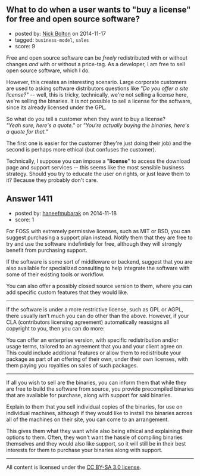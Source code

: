 ## What to do when a user wants to "buy a license" for free and open source software?

- posted by: [Nick Bolton](https://stackexchange.com/users/20131/nick-bolton) on 2014-11-17
- tagged: `business-model`, `sales`
- score: 9

<p>Free and open source software can be <em>freely</em> redistributed with or without changes <em>and</em> with or without a price-tag. As a developer, I am free to sell open source software, which I do.</p>

<p>However, this creates an interesting scenario. Large corporate customers are used to asking software distributors questions like <em>"Do you offer a site license?"</em> -- well, this is tricky, technically, we're not selling a license here, we're selling the binaries. It is not possible to sell a license for the software, since its already licensed under the GPL.</p>

<p>So what do you tell a customer when they want to buy a license? <br />
<em>"Yeah sure, here's a quote."</em> or <em>"You're actually buying the binaries, here's a quote for that."</em></p>

<p>The first one is easier for the customer (they're just doing their job) and the second is perhaps more ethical (but confuses the customer).</p>

<p>Technically, I suppose you can impose a "<strong>license</strong>" to access the download page and support services -- this seems like the most sensible business strategy. Should you try to educate the user on rights, or just leave them to it? Because they probably don't care.</p>



## Answer 1411

- posted by: [haneefmubarak](https://stackexchange.com/users/2619869/haneefmubarak) on 2014-11-18
- score: 1

<p>For FOSS with extremely permissive licenses, such as MIT or BSD, you can suggest purchasing a support plan instead. Notify them that they are free to try and use the software indefintiely for free, although they will strongly benefit from purchasing support.</p>

<p>If the software is some sort of middleware or backend, suggest that you are also available for specialized consulting to help integrate the software with some of their existing tools or workflow.</p>

<p>You can also offer a possibly closed source version to them, where you can add specific custom features that they would like.</p>

<hr>

<p>If the software is under a more restrictive license, such as GPL or AGPL, there usually isn't much you can do other than the above. However, if your CLA (contributors licensing agreement) automatically reassigns all copyright to you, then you can do more:</p>

<p>You can offer an enterprise version, with specific redistribution and/or usage terms, tailored to an agreement that you and your client agree on. This could include additional features or allow them to redistribute your package as part of an offering of their own, under their own licenses, with them paying you royalties on sales of such packages.</p>

<hr>

<p>If all you wish to sell are the binaries, you can inform them that while they are free to build the software from source, you provide precompiled binaries that are available for purchase, along with support for said binaries.</p>

<p>Explain to them that you sell individual copies of the binaries, for use on individual machines, although if they would like to install the binaries across all of the machines on their site, you can come to an arrangement.</p>

<p>This gives them what they want while also being ethical and explaining their options to them. Often, they won't want the hassle of compiling binaries themselves and they would also like support, so it will still be in their best interests for them to purchase your binaries along with support.</p>




---

All content is licensed under the [CC BY-SA 3.0 license](https://creativecommons.org/licenses/by-sa/3.0/).
